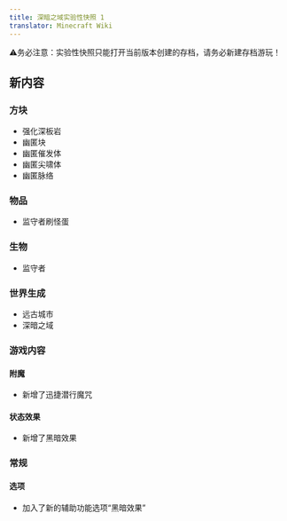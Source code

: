 ```yaml
---
title: 深暗之域实验性快照 1
translator: Minecraft Wiki
---
```

⚠务必注意：实验性快照只能打开当前版本创建的存档，请务必新建存档游玩！

## 新内容
### 方块
* 强化深板岩
* 幽匿块
* 幽匿催发体
* 幽匿尖啸体
* 幽匿脉络

### 物品
* 监守者刷怪蛋

### 生物
* 监守者

### 世界生成
* 远古城市
* 深暗之域

### 游戏内容
#### 附魔
* 新增了迅捷潜行魔咒

#### 状态效果
* 新增了黑暗效果

### 常规
#### 选项
* 加入了新的辅助功能选项“黑暗效果”